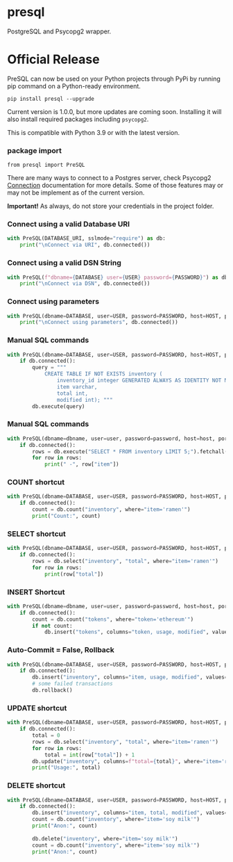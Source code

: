 # presql
PostgreSQL and Psycopg2 wrapper.

# Official Release

PreSQL can now be used on your Python projects through PyPi by running pip command on a Python-ready environment.

`pip install presql --upgrade`

Current version is 1.0.0, but more updates are coming soon. Installing it will also install required packages including `psycopg2`.

This is compatible with Python 3.9 or with the latest version.

### package import
`from presql import PreSQL`

There are many ways to connect to a Postgres server, check Psycopg2 [Connection](https://www.psycopg.org/docs/connection.html) documentation for more details. Some of those features may or may not be implement as of the current version.

**Important!** As always, do not store your credentials in the project folder.

### Connect using a valid Database URI
```python
with PreSQL(DATABASE_URI, sslmode="require") as db:
    print("\nConnect via URI", db.connected())
```

### Connect using a valid DSN String
```python
with PreSQL(f"dbname={DATABASE} user={USER} password={PASSWORD}") as db:
    print("\nConnect via DSN", db.connected())
``` 

### Connect using parameters
```python
with PreSQL(dbname=DATABASE, user=USER, password=PASSWORD, host=HOST, port=PORT) as db:
    print("\nConnect using parameters", db.connected())
```

### Manual SQL commands
```python
with PreSQL(dbname=DATABASE, user=USER, password=PASSWORD, host=HOST, port=PORT) as db:
    if db.connected():
        query = """
            CREATE TABLE IF NOT EXISTS inventory (
                inventory_id integer GENERATED ALWAYS AS IDENTITY NOT NULL,
                item varchar,
                total int,
                modified int); """
        db.execute(query)
```

### Manual SQL commands
```python
with PreSQL(dbname=dbname, user=user, password=password, host=host, port=port) as db:
    if db.connected():
        rows = db.execute("SELECT * FROM inventory LIMIT 5;").fetchall()
        for row in rows:
            print(" -", row["item"])
```

### COUNT shortcut
```python
with PreSQL(dbname=DATABASE, user=USER, password=PASSWORD, host=HOST, port=PORT) as db:
    if db.connected():
        count = db.count("inventory", where="item='ramen'")
        print("Count:", count)
```

### SELECT shortcut
```python
with PreSQL(dbname=DATABASE, user=USER, password=PASSWORD, host=HOST, port=PORT) as db:
    if db.connected():
        rows = db.select("inventory", "total", where="item='ramen'")
        for row in rows:
            print(row["total"])
```

### INSERT Shortcut
```python
with PreSQL(dbname=dbname, user=user, password=password, host=host, port=port) as db:
    if db.connected():
        count = db.count("tokens", where="token='ethereum'")
        if not count:
            db.insert("tokens", columns="token, usage, modified", values=f"('ethereum', 0, {modified})")
```

### Auto-Commit = False, Rollback
```python
with PreSQL(dbname=DATABASE, user=USER, password=PASSWORD, host=HOST, port=PORT, autocommit=False) as db:
    if db.connected():
        db.insert("inventory", columns="item, usage, modified", values=f"('jelly', 0, {modified})")
        # some failed transactions
        db.rollback()
```

### UPDATE shortcut
```python
with PreSQL(dbname=DATABASE, user=USER, password=PASSWORD, host=HOST, port=PORT) as db:
    if db.connected():
        total = 0
        rows = db.select("inventory", "total", where="item='ramen'")
        for row in rows:
            total = int(row["total"]) + 1
        db.update("inventory", columns=f"total={total}", where="item='ramen'")
        print("Usage:", total)
```

### DELETE shortcut
```python
with PreSQL(dbname=DATABASE, user=USER, password=PASSWORD, host=HOST, port=PORT) as db:
    if db.connected():
        db.insert("inventory", columns="item, total, modified", values=f"('soy milk', 0, {modified})")
        count = db.count("inventory", where="item='soy milk'")
        print("Anon:", count)
        
        db.delete("inventory", where="item='soy milk'")
        count = db.count("inventory", where="item='soy milk'")
        print("Anon:", count)
```